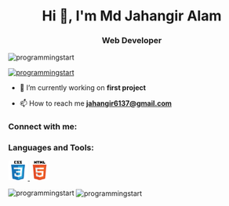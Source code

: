 
<h1 align="center">Hi 👋, I'm Md Jahangir Alam</h1>
<h3 align="center">Web Developer</h3>

<p align="left"> <img src="https://komarev.com/ghpvc/?username=programmingstart&label=Profile%20views&color=0e75b6&style=flat" alt="programmingstart" /> </p>

<p align="left"> <a href="https://github.com/ryo-ma/github-profile-trophy"><img src="https://github-profile-trophy.vercel.app/?username=programmingstart" alt="programmingstart" /></a> </p>

- 🔭 I’m currently working on **first project**

- 📫 How to reach me **jahangir6137@gmail.com**

<h3 align="left">Connect with me:</h3>
<p align="left">
</p>

<h3 align="left">Languages and Tools:</h3>
<p align="left"> <a href="https://www.w3schools.com/css/" target="_blank" rel="noreferrer"> <img src="https://raw.githubusercontent.com/devicons/devicon/master/icons/css3/css3-original-wordmark.svg" alt="css3" width="40" height="40"/> </a> <a href="https://www.w3.org/html/" target="_blank" rel="noreferrer"> <img src="https://raw.githubusercontent.com/devicons/devicon/master/icons/html5/html5-original-wordmark.svg" alt="html5" width="40" height="40"/> </a> </p>

<p><img align="left" src="https://github-readme-stats.vercel.app/api/top-langs?username=programmingstart&show_icons=true&locale=en&layout=compact" alt="programmingstart" /></p>

<p>&nbsp;<img align="center" src="https://github-readme-stats.vercel.app/api?username=programmingstart&show_icons=true&locale=en" alt="programmingstart" /></p>




  
